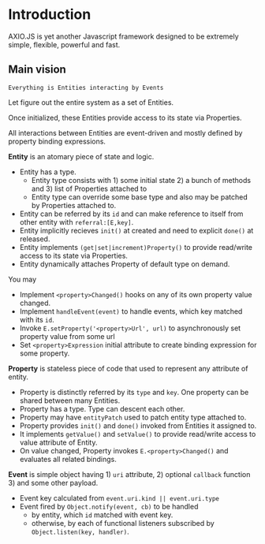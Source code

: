 Introduction
============

AXIO.JS is yet another Javascript framework designed to be extremely simple, flexible, powerful and fast.


Main vision
-----------

```
Everything is Entities interacting by Events
```

Let figure out the entire system as a set of Entities.

Once initialized, these Entities provide access to its state via Properties.

All interactions between Entities are event-driven and mostly defined by property binding expressions.


**Entity** is an atomary piece of state and logic. 

+ Entity has a type. 
    * Entity type consists with 1) some initial state 2) a bunch of methods and 3) list of Properties attached to
    * Entity type can override some base type and also may be patched by Properties attached to. 
+ Entity can be referred by its `id` and can make reference to itself from other entity with `referral:[E,key]`.
+ Entity implicitly recieves `init()` at created and need to explicit `done()` at released.
+ Entity implements `(get|set|increment)Property()` to provide read/write access to its state via Properties.
+ Entity dynamically attaches Property of default type on demand.

You may 

+ Implement `<property>Changed()` hooks on any of its own property value changed.
+ Implement `handleEvent(event)` to handle events, which key matched with its `id`.
+ Invoke `E.setProperty('<property>Url', url)` to asynchronously set property value from some url
+ Set `<property>Expression` initial attribute to create binding expression for some property.

**Property** is stateless piece of code that used to represent any attribute of entity. 

+ Property is distinctly referred by its `type` and `key`. One property can be shared between many Entities.
+ Property has a type. Type can descent each other.
+ Property may have `entityPatch` used to patch entity type attached to.
+ Property provides `init()` and `done()` invoked from Entities it assigned to.
+ It implements `getValue()` and `setValue()` to provide read/write access to value attribute of Entity.
+ On value changed, Property invokes `E.<property>Changed()` and evaluates all related bindings.

**Event** is simple object having 1) `uri` attribute, 2) optional `callback` function 3) and some other payload.

+ Event key calculated from `event.uri.kind || event.uri.type`
+ Event fired by `Object.notify(event, cb)` to be handled
    * by entity, which `id` matched with event key.
    * otherwise, by each of functional listeners subscribed by `Object.listen(key, handler)`.

